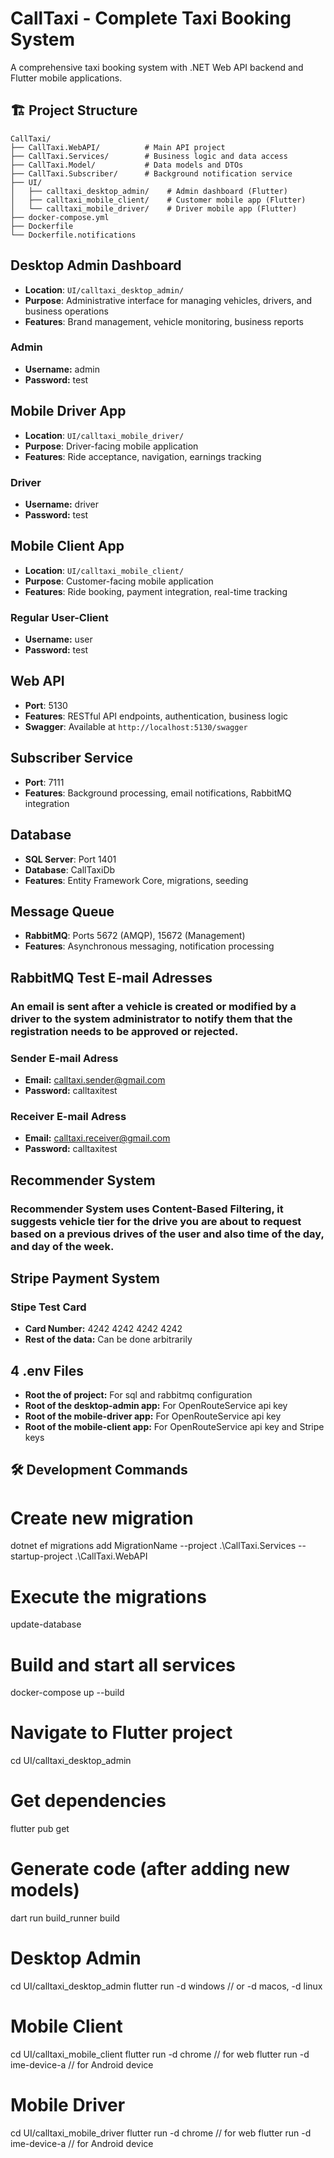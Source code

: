 # CallTaxi - Complete Taxi Booking System

A comprehensive taxi booking system with .NET Web API backend and Flutter mobile applications.

## 🏗️ Project Structure

```
CallTaxi/
├── CallTaxi.WebAPI/          # Main API project
├── CallTaxi.Services/        # Business logic and data access
├── CallTaxi.Model/           # Data models and DTOs
├── CallTaxi.Subscriber/      # Background notification service
├── UI/
│   ├── calltaxi_desktop_admin/    # Admin dashboard (Flutter)
│   ├── calltaxi_mobile_client/    # Customer mobile app (Flutter)
│   └── calltaxi_mobile_driver/    # Driver mobile app (Flutter)
├── docker-compose.yml
├── Dockerfile
└── Dockerfile.notifications
```

## Desktop Admin Dashboard
- **Location**: `UI/calltaxi_desktop_admin/`
- **Purpose**: Administrative interface for managing vehicles, drivers, and business operations
- **Features**: Brand management, vehicle monitoring, business reports

### Admin
- **Username:** admin
- **Password:** test

## Mobile Driver App
- **Location**: `UI/calltaxi_mobile_driver/`
- **Purpose**: Driver-facing mobile application
- **Features**: Ride acceptance, navigation, earnings tracking

### Driver
- **Username:** driver
- **Password:** test

## Mobile Client App
- **Location**: `UI/calltaxi_mobile_client/`
- **Purpose**: Customer-facing mobile application
- **Features**: Ride booking, payment integration, real-time tracking

### Regular User-Client
- **Username:** user
- **Password:** test

## Web API
- **Port**: 5130
- **Features**: RESTful API endpoints, authentication, business logic
- **Swagger**: Available at `http://localhost:5130/swagger`

## Subscriber Service
- **Port**: 7111
- **Features**: Background processing, email notifications, RabbitMQ integration

## Database
- **SQL Server**: Port 1401
- **Database**: CallTaxiDb
- **Features**: Entity Framework Core, migrations, seeding

## Message Queue
- **RabbitMQ**: Ports 5672 (AMQP), 15672 (Management)
- **Features**: Asynchronous messaging, notification processing

## RabbitMQ Test E-mail Adresses

### An email is sent after a vehicle is created or modified by a driver to the system administrator to notify them that the registration needs to be approved or rejected.

### Sender E-mail Adress
- **Email:** calltaxi.sender@gmail.com
- **Password:** calltaxitest

### Receiver E-mail Adress
- **Email:** calltaxi.receiver@gmail.com
- **Password:** calltaxitest

## Recommender System

### Recommender System uses Content-Based Filtering, it suggests vehicle tier for the drive you are about to request based on a previous drives of the user and also time of the day, and day of the week.

## Stripe Payment System

### Stipe Test Card
- **Card Number:** 4242 4242 4242 4242
- **Rest of the data:** Can be done arbitrarily

## 4 .env Files
- **Root the of project:** For sql and rabbitmq configuration
- **Root of the desktop-admin app:** For OpenRouteService api key 
- **Root of the mobile-driver app:** For OpenRouteService api key 
- **Root of the mobile-client app:** For OpenRouteService api key and Stripe keys

## 🛠️ Development Commands

# Create new migration
dotnet ef migrations add MigrationName --project .\CallTaxi.Services --startup-project .\CallTaxi.WebAPI

# Execute the migrations
update-database

# Build and start all services
docker-compose up --build

# Navigate to Flutter project
cd UI/calltaxi_desktop_admin

# Get dependencies
flutter pub get

# Generate code (after adding new models)
dart run build_runner build

# Desktop Admin
cd UI/calltaxi_desktop_admin
flutter run -d windows  // or -d macos, -d linux

# Mobile Client
cd UI/calltaxi_mobile_client
flutter run -d chrome   // for web
flutter run -d ime-device-a  // for Android device

# Mobile Driver
cd UI/calltaxi_mobile_driver
flutter run -d chrome   // for web
flutter run -d ime-device-a  // for Android device